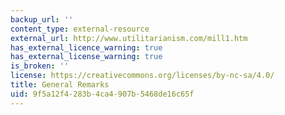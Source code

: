 ```yaml
---
backup_url: ''
content_type: external-resource
external_url: http://www.utilitarianism.com/mill1.htm
has_external_licence_warning: true
has_external_license_warning: true
is_broken: ''
license: https://creativecommons.org/licenses/by-nc-sa/4.0/
title: General Remarks
uid: 9f5a12f4-283b-4ca4-907b-5468de16c65f
---
```

